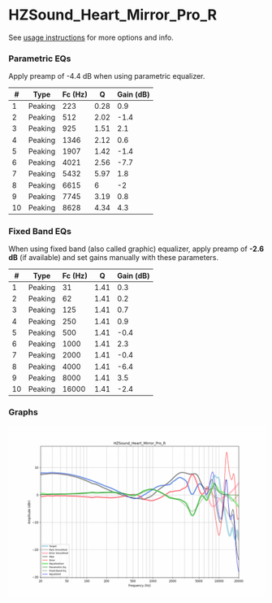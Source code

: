 # HZSound_Heart_Mirror_Pro_R
See [usage instructions](https://github.com/jaakkopasanen/AutoEq#usage) for more options and info.

### Parametric EQs
Apply preamp of -4.4 dB when using parametric equalizer.

|   # | Type    |   Fc (Hz) |    Q |   Gain (dB) |
|-----|---------|-----------|------|-------------|
|   1 | Peaking |       223 | 0.28 |         0.9 |
|   2 | Peaking |       512 | 2.02 |        -1.4 |
|   3 | Peaking |       925 | 1.51 |         2.1 |
|   4 | Peaking |      1346 | 2.12 |         0.6 |
|   5 | Peaking |      1907 | 1.42 |        -1.4 |
|   6 | Peaking |      4021 | 2.56 |        -7.7 |
|   7 | Peaking |      5432 | 5.97 |         1.8 |
|   8 | Peaking |      6615 | 6    |        -2   |
|   9 | Peaking |      7745 | 3.19 |         0.8 |
|  10 | Peaking |      8628 | 4.34 |         4.3 |

### Fixed Band EQs
When using fixed band (also called graphic) equalizer, apply preamp of **-2.6 dB** (if available) and set gains manually with these parameters.

|   # | Type    |   Fc (Hz) |    Q |   Gain (dB) |
|-----|---------|-----------|------|-------------|
|   1 | Peaking |        31 | 1.41 |         0.3 |
|   2 | Peaking |        62 | 1.41 |         0.2 |
|   3 | Peaking |       125 | 1.41 |         0.7 |
|   4 | Peaking |       250 | 1.41 |         0.9 |
|   5 | Peaking |       500 | 1.41 |        -0.4 |
|   6 | Peaking |      1000 | 1.41 |         2.3 |
|   7 | Peaking |      2000 | 1.41 |        -0.4 |
|   8 | Peaking |      4000 | 1.41 |        -6.4 |
|   9 | Peaking |      8000 | 1.41 |         3.5 |
|  10 | Peaking |     16000 | 1.41 |        -2.4 |

### Graphs
![](./HZSound_Heart_Mirror_Pro_R.png)
